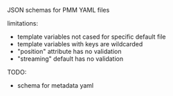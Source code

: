 JSON schemas for PMM YAML files

limitations:

- template variables not cased for specific default file
- template variables with keys are wildcarded
- "position" attribute has no validation
- "streaming" default has no validation

TODO:

- schema for metadata yaml
